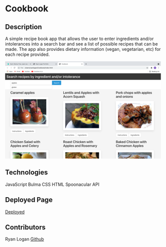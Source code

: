 # Cookbook

## Description
A simple recipe book app that allows the user to enter ingredients and/or intolerances into a search bar and see a list of possible recipes that can be made. The app also provides dietary information (vegan, vegetarian, etc) for each recipe provided.

![CookBook](./CookBook.png)

## Technologies 
JavaScript 
Bulma 
CSS 
HTML 
Spoonacular API

## Deployed Page
[Deployed](https://ryelow94.github.io/Cookbook/")
## Contributors 
Ryan Logan 
[Github](https://github.com/ryelow94)
